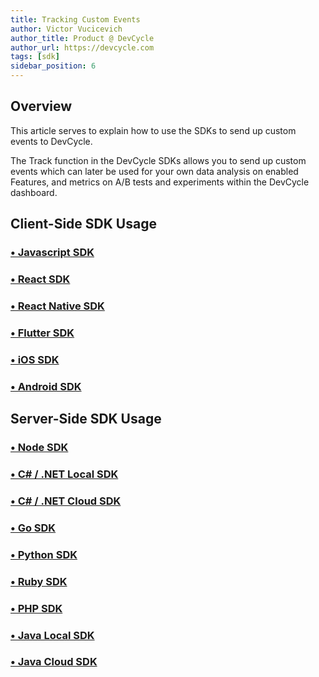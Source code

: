 ```yaml
---
title: Tracking Custom Events
author: Victor Vucicevich
author_title: Product @ DevCycle
author_url: https://devcycle.com
tags: [sdk]
sidebar_position: 6
---
```


## Overview

This article serves to explain how to use the SDKs to send up custom events to DevCycle. 

The Track function in the DevCycle SDKs allows you to send up custom events which can later be used for your own data analysis on enabled Features, and metrics on A/B tests and experiments within the DevCycle dashboard.

## Client-Side SDK Usage

### [• Javascript SDK](/sdk/client-side-sdks/javascript/javascript-usage#tracking-events)

### [• React SDK](/sdk/client-side-sdks/react/react-usage#track-events)

### [• React Native SDK](/sdk/client-side-sdks/react-native/react-native-usage#track-events)

### [• Flutter SDK](/sdk/client-side-sdks/flutter/flutter-usage#tracking-events)

### [• iOS SDK](/sdk/client-side-sdks/ios/ios-usage#tracking-events)

### [• Android SDK](/sdk/client-side-sdks/android/android-usage#tracking-events)

## Server-Side SDK Usage

### [• Node SDK](/sdk/server-side-sdks/node#tracking-user-events) 

### [• C# / .NET Local SDK](/sdk/server-side-sdks/dotnet-local#track-event) 

### [• C# / .NET Cloud SDK](/sdk/server-side-sdks/dotnet-cloud/dotnet-cloud-usage#track-event)

### [• Go SDK](/sdk/server-side-sdks/go#tracking-user-event)

### [• Python SDK](/sdk/server-side-sdks/python/python-usage#track-event)

### [• Ruby SDK](/sdk/server-side-sdks/ruby/ruby-usage#track-events)

### [• PHP SDK](/sdk/server-side-sdks/php/php-usage#track-event)

### [• Java Local SDK](/sdk/server-side-sdks/java-local/java-local-usage#track-event)

### [• Java Cloud SDK](/sdk/server-side-sdks/java-cloud#track-event)

